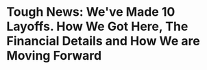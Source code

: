 # Tough News: We've Made 10 Layoffs. How We Got Here, The Financial Details and How We are Moving Forward